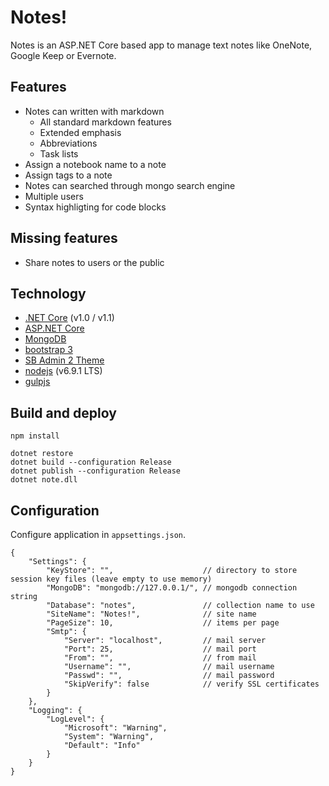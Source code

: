 # Notes!

Notes is an ASP.NET Core based app to manage text notes like OneNote, Google Keep or Evernote.

## Features

* Notes can written with markdown
	* All standard markdown features
	* Extended emphasis
	* Abbreviations
	* Task lists
* Assign a notebook name to a note
* Assign tags to a note
* Notes can searched through mongo search engine
* Multiple users
* Syntax highligting for code blocks

## Missing features

* Share notes to users or the public

## Technology

* [.NET Core](https://www.microsoft.com/net/core) (v1.0 / v1.1)
* [ASP.NET Core](https://docs.microsoft.com/en-us/aspnet/core/)
* [MongoDB](https://www.mongodb.com/)
* [bootstrap 3](http://getbootstrap.com/)
* [SB Admin 2 Theme](https://github.com/BlackrockDigital/startbootstrap-sb-admin-2)
* [nodejs](https://nodejs.org/) (v6.9.1 LTS)
* [gulpjs](http://gulpjs.com/)

## Build and deploy

	npm install

	dotnet restore
	dotnet build --configuration Release
	dotnet publish --configuration Release
	dotnet note.dll

## Configuration

Configure application in `appsettings.json`.

```
{
	"Settings": {
		"KeyStore": "",                    // directory to store session key files (leave empty to use memory)					
		"MongoDB": "mongodb://127.0.0.1/", // mongodb connection string
		"Database": "notes",               // collection name to use
		"SiteName": "Notes!",              // site name
		"PageSize": 10,                    // items per page
		"Smtp": {
			"Server": "localhost",         // mail server
			"Port": 25,                    // mail port
			"From": "",                    // from mail
			"Username": "",                // mail username
			"Passwd": "",                  // mail password
			"SkipVerify": false            // verify SSL certificates
		}
	},
	"Logging": {
		"LogLevel": {
			"Microsoft": "Warning",
			"System": "Warning",
			"Default": "Info"
		}
	}
}
```